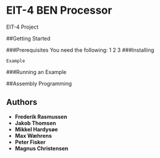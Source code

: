 # EIT-4 BEN Processor
EIT-4 Project

##Getting Started

###Prerequisites
You need the following:
1
2
3
###Installing

```
Example
```

###Running an Example

##Assembly Programming

## Authors

* **Frederik Rasmussen**
* **Jakob Thomsen**
* **Mikkel Hardysøe**
* **Max Wæhrens**
* **Peter Fisker**
* **Magnus Christensen**